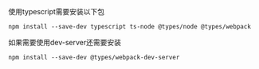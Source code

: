使用typescript需要安装以下包
````
npm install --save-dev typescript ts-node @types/node @types/webpack
````

如果需要使用dev-server还需要安装
````
npm install --save-dev @types/webpack-dev-server
````



